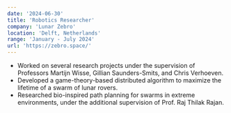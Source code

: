 ```yaml
---
date: '2024-06-30'
title: 'Robotics Researcher'
company: 'Lunar Zebro'
location: 'Delft, Netherlands'
range: 'January - July 2024'
url: 'https://zebro.space/'
---
```


- Worked on several research projects under the supervision of Professors Martijn Wisse, Gillian Saunders-Smits, and
  Chris Verhoeven.
- Developed a game-theory-based distributed algorithm to maximize the lifetime of a swarm of lunar rovers.
- Researched bio-inspired path planning for swarms in extreme environments, under the additional supervision of Prof.
  Raj Thilak Rajan.

